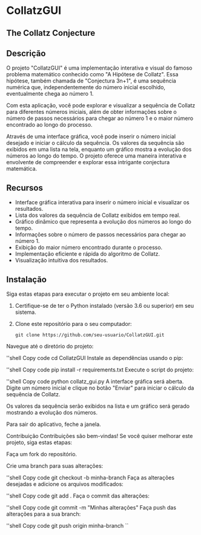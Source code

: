 # CollatzGUI

## The Collatz Conjecture

## Descrição
O projeto "CollatzGUI" é uma implementação interativa e visual do famoso problema matemático conhecido como "A Hipótese de Collatz". Essa hipótese, também chamada de "Conjectura 3n+1", é uma sequência numérica que, independentemente do número inicial escolhido, eventualmente chega ao número 1.

Com esta aplicação, você pode explorar e visualizar a sequência de Collatz para diferentes números iniciais, além de obter informações sobre o número de passos necessários para chegar ao número 1 e o maior número encontrado ao longo do processo.

Através de uma interface gráfica, você pode inserir o número inicial desejado e iniciar o cálculo da sequência. Os valores da sequência são exibidos em uma lista na tela, enquanto um gráfico mostra a evolução dos números ao longo do tempo. O projeto oferece uma maneira interativa e envolvente de compreender e explorar essa intrigante conjectura matemática.

## Recursos
- Interface gráfica interativa para inserir o número inicial e visualizar os resultados.
- Lista dos valores da sequência de Collatz exibidos em tempo real.
- Gráfico dinâmico que representa a evolução dos números ao longo do tempo.
- Informações sobre o número de passos necessários para chegar ao número 1.
- Exibição do maior número encontrado durante o processo.
- Implementação eficiente e rápida do algoritmo de Collatz.
- Visualização intuitiva dos resultados.

## Instalação
Siga estas etapas para executar o projeto em seu ambiente local:

1. Certifique-se de ter o Python instalado (versão 3.6 ou superior) em seu sistema.

2. Clone este repositório para o seu computador:
   ```shell
   git clone https://github.com/seu-usuario/CollatzGUI.git
Navegue até o diretório do projeto:


   ''shell
Copy code
cd CollatzGUI
Instale as dependências usando o pip:

   ''shell
Copy code
pip install -r requirements.txt
Execute o script do projeto:

   ''shell
Copy code
python collatz_gui.py
A interface gráfica será aberta. Digite um número inicial e clique no botão "Enviar" para iniciar o cálculo da sequência de Collatz.

Os valores da sequência serão exibidos na lista e um gráfico será gerado mostrando a evolução dos números.

Para sair do aplicativo, feche a janela.

Contribuição
Contribuições são bem-vindas! Se você quiser melhorar este projeto, siga estas etapas:

Faça um fork do repositório.

Crie uma branch para suas alterações:

   ''shell
Copy code
git checkout -b minha-branch
Faça as alterações desejadas e adicione os arquivos modificados:

   ''shell
Copy code
git add .
Faça o commit das alterações:

   ''shell
Copy code
git commit -m "Minhas alterações"
Faça push das alterações para a sua branch:

   ''shell
Copy code
git push origin minha-branch
   ``
